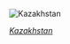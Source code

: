 
![Kazakhstan](https://www.gstatic.com/prettyearth/assets/full/1074.jpg)

*[Kazakhstan](https://www.google.com/maps/@46.666756,61.502323,14z/data=!3m1!1e3)*
